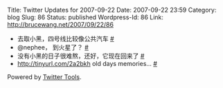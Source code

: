 Title: Twitter Updates for 2007-09-22
Date: 2007-09-22 23:59
Category: blog
Slug: 86
Status: published
Wordpress-Id: 86
Link: http://brucewang.net/2007/09/22/86

-   去取小黑，四号线比较像公共汽车
    [\#](http://twitter.com/number5/statuses/285676002)
-   @nephee， 到火星了？
    [\#](http://twitter.com/number5/statuses/286175222)
-   没有小黑的日子很难熬，还好，它现在回来了
    [\#](http://twitter.com/number5/statuses/286178082)
-   <http://tinyurl.com/2a2bkh> old days memories...
    [\#](http://twitter.com/number5/statuses/286325662)

Powered by [Twitter Tools](http://alexking.org/projects/wordpress).
